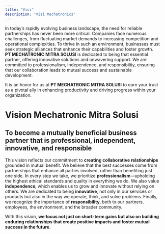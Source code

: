 ```yaml
---
title: "Visi"
description: "Visi Mechatronics"
---
```

In today’s rapidly evolving business landscape, the need for reliable partnerships has never been more critical. Companies face numerous challenges, from fluctuating market demands to increasing competition and operational complexities. To thrive in such an environment, businesses must seek strategic alliances that enhance their capabilities and foster growth. <B>PT MECHATRONIC MITRA SOLUSI</B> is dedicated to being that essential partner, offering innovative solutions and unwavering support. We are committed to professionalism, independence, and responsibility, ensuring that our collaboration leads to mutual success and sustainable development.

It is an honor for us at <B>PT MECHATRONIC MITRA SOLUSI</B> to earn your trust as a pivotal ally in enhancing productivity and driving progress within your organization.	



# Vision Mechatronic Mitra Solusi

## To become a mutually beneficial business partner that is professional, independent, innovative, and responsible

This vision reflects our commitment to <B> creating collaborative relationships</B> grounded in mutual benefit. We believe that the best successes come from partnerships that enhance all parties involved, rather than benefiting just one side.
In every step we take, we prioritize <B>professionalism</B>—upholding the highest ethical standards and quality in everything we do. 
We also value <B>independence</B>, which enables us to grow and innovate without relying on others.
We are dedicated to being <B>innovative</B>, not only in our services or products but also in the way we operate, think, and solve problems. Finally, we recognize the importance of <B>responsibility</B>, both to our partners, employees, the environment, and the broader community.

With this vision, <B>we focus not just on short-term gains but also on building enduring relationships that create positive impacts and foster mutual success in the future.</B>




